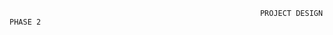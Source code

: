                                                             PROJECT DESIGN PHASE 2
                                                            
